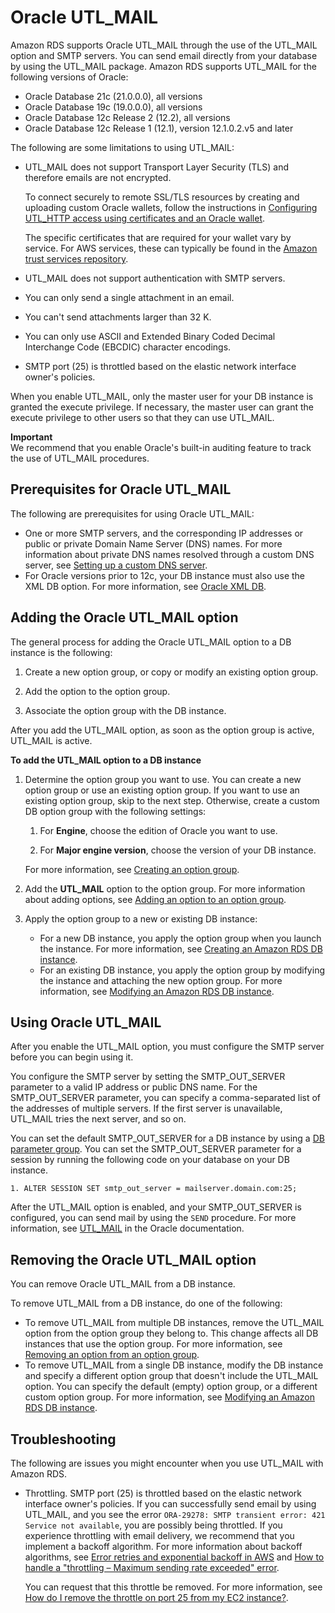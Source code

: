 # Oracle UTL\_MAIL<a name="Oracle.Options.UTLMAIL"></a>

Amazon RDS supports Oracle UTL\_MAIL through the use of the UTL\_MAIL option and SMTP servers\. You can send email directly from your database by using the UTL\_MAIL package\. Amazon RDS supports UTL\_MAIL for the following versions of Oracle: 
+ Oracle Database 21c \(21\.0\.0\.0\), all versions
+ Oracle Database 19c \(19\.0\.0\.0\), all versions
+ Oracle Database 12c Release 2 \(12\.2\), all versions
+ Oracle Database 12c Release 1 \(12\.1\), version 12\.1\.0\.2\.v5 and later

The following are some limitations to using UTL\_MAIL: 
+ UTL\_MAIL does not support Transport Layer Security \(TLS\) and therefore emails are not encrypted\. 

  To connect securely to remote SSL/TLS resources by creating and uploading custom Oracle wallets, follow the instructions in [Configuring UTL\_HTTP access using certificates and an Oracle wallet](Oracle.Concepts.ONA.md)\.

  The specific certificates that are required for your wallet vary by service\. For AWS services, these can typically be found in the [Amazon trust services repository](https://www.amazontrust.com/repository/)\.
+ UTL\_MAIL does not support authentication with SMTP servers\. 
+ You can only send a single attachment in an email\. 
+ You can't send attachments larger than 32 K\. 
+ You can only use ASCII and Extended Binary Coded Decimal Interchange Code \(EBCDIC\) character encodings\. 
+ SMTP port \(25\) is throttled based on the elastic network interface owner's policies\. 

When you enable UTL\_MAIL, only the master user for your DB instance is granted the execute privilege\. If necessary, the master user can grant the execute privilege to other users so that they can use UTL\_MAIL\. 

**Important**  
We recommend that you enable Oracle's built\-in auditing feature to track the use of UTL\_MAIL procedures\. 

## Prerequisites for Oracle UTL\_MAIL<a name="Oracle.Options.UTLMAIL.PreReqs"></a>

The following are prerequisites for using Oracle UTL\_MAIL: 
+ One or more SMTP servers, and the corresponding IP addresses or public or private Domain Name Server \(DNS\) names\. For more information about private DNS names resolved through a custom DNS server, see [Setting up a custom DNS server](Appendix.Oracle.CommonDBATasks.System.md#Appendix.Oracle.CommonDBATasks.CustomDNS)\. 
+ For Oracle versions prior to 12c, your DB instance must also use the XML DB option\. For more information, see [Oracle XML DB](Appendix.Oracle.Options.XMLDB.md)\. 

## Adding the Oracle UTL\_MAIL option<a name="Oracle.Options.UTLMAIL.Add"></a>

The general process for adding the Oracle UTL\_MAIL option to a DB instance is the following: 

1. Create a new option group, or copy or modify an existing option group\.

1. Add the option to the option group\.

1. Associate the option group with the DB instance\.

After you add the UTL\_MAIL option, as soon as the option group is active, UTL\_MAIL is active\. 

**To add the UTL\_MAIL option to a DB instance**

1. Determine the option group you want to use\. You can create a new option group or use an existing option group\. If you want to use an existing option group, skip to the next step\. Otherwise, create a custom DB option group with the following settings: 

   1. For **Engine**, choose the edition of Oracle you want to use\. 

   1. For **Major engine version**, choose the version of your DB instance\. 

   For more information, see [Creating an option group](USER_WorkingWithOptionGroups.md#USER_WorkingWithOptionGroups.Create)\. 

1. Add the **UTL\_MAIL** option to the option group\. For more information about adding options, see [Adding an option to an option group](USER_WorkingWithOptionGroups.md#USER_WorkingWithOptionGroups.AddOption)\.  

1. Apply the option group to a new or existing DB instance: 
   + For a new DB instance, you apply the option group when you launch the instance\. For more information, see [Creating an Amazon RDS DB instance](USER_CreateDBInstance.md)\. 
   + For an existing DB instance, you apply the option group by modifying the instance and attaching the new option group\. For more information, see [Modifying an Amazon RDS DB instance](Overview.DBInstance.Modifying.md)\. 

## Using Oracle UTL\_MAIL<a name="Oracle.Options.UTLMAIL.Using"></a>

After you enable the UTL\_MAIL option, you must configure the SMTP server before you can begin using it\. 

You configure the SMTP server by setting the SMTP\_OUT\_SERVER parameter to a valid IP address or public DNS name\. For the SMTP\_OUT\_SERVER parameter, you can specify a comma\-separated list of the addresses of multiple servers\. If the first server is unavailable, UTL\_MAIL tries the next server, and so on\. 

You can set the default SMTP\_OUT\_SERVER for a DB instance by using a [DB parameter group](https://docs.aws.amazon.com/AmazonRDS/latest/UserGuide/USER_WorkingWithParamGroups.html)\. You can set the SMTP\_OUT\_SERVER parameter for a session by running the following code on your database on your DB instance\. 

```
1. ALTER SESSION SET smtp_out_server = mailserver.domain.com:25;
```

After the UTL\_MAIL option is enabled, and your SMTP\_OUT\_SERVER is configured, you can send mail by using the `SEND` procedure\. For more information, see [UTL\_MAIL](http://docs.oracle.com/cd/B19306_01/appdev.102/b14258/u_mail.htm#BABFJJBD) in the Oracle documentation\. 

## Removing the Oracle UTL\_MAIL option<a name="Oracle.Options.UTLMAIL.Remove"></a>

You can remove Oracle UTL\_MAIL from a DB instance\. 

To remove UTL\_MAIL from a DB instance, do one of the following: 
+ To remove UTL\_MAIL from multiple DB instances, remove the UTL\_MAIL option from the option group they belong to\. This change affects all DB instances that use the option group\. For more information, see [Removing an option from an option group](USER_WorkingWithOptionGroups.md#USER_WorkingWithOptionGroups.RemoveOption)\. 
+ To remove UTL\_MAIL from a single DB instance, modify the DB instance and specify a different option group that doesn't include the UTL\_MAIL option\. You can specify the default \(empty\) option group, or a different custom option group\. For more information, see [Modifying an Amazon RDS DB instance](Overview.DBInstance.Modifying.md)\. 

## Troubleshooting<a name="Oracle.Options.UTLMAIL.Troubleshooting"></a>

The following are issues you might encounter when you use UTL\_MAIL with Amazon RDS\. 
+ Throttling\. SMTP port \(25\) is throttled based on the elastic network interface owner's policies\. If you can successfully send email by using UTL\_MAIL, and you see the error `ORA-29278: SMTP transient error: 421 Service not available`, you are possibly being throttled\. If you experience throttling with email delivery, we recommend that you implement a backoff algorithm\. For more information about backoff algorithms, see [Error retries and exponential backoff in AWS](https://docs.aws.amazon.com/general/latest/gr/api-retries.html) and [How to handle a "throttling – Maximum sending rate exceeded" error](http://aws.amazon.com/blogs/ses/how-to-handle-a-throttling-maximum-sending-rate-exceeded-error/)\. 

  You can request that this throttle be removed\. For more information, see [How do I remove the throttle on port 25 from my EC2 instance?](http://aws.amazon.com/premiumsupport/knowledge-center/ec2-port-25-throttle/)\.